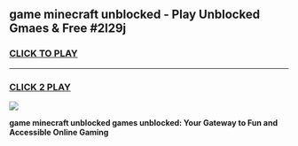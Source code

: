 
## game minecraft unblocked - Play Unblocked Gmaes & Free #2l29j
<h3>
<a href="https://premium.freeplayer.one?title=game_minecraft_unblocked&ref=03M">CLICK TO PLAY</a></h3>
<hr>

<h3>
<a href="https://premium.freeplayer.one?title=game_minecraft_unblocked&ref=03M">CLICK 2 PLAY</a>
  
</h3>

<a href="https://premium.freeplayer.one?title=game_minecraft_unblocked&ref=03M"><img src="https://clearcache.store/games.png"></a>


**game minecraft unblocked games unblocked: Your Gateway to Fun and Accessible Online Gaming**
